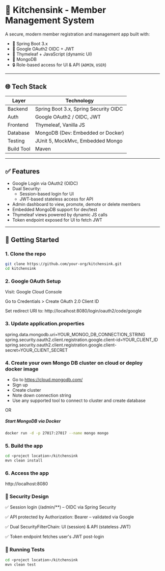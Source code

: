 # 👥 Kitchensink - Member Management System

A secure, modern member registration and management app built with:

- 🧠 Spring Boot 3.x
- 🔐 Google OAuth2 OIDC + JWT
- 🍃 Thymeleaf + JavaScript (dynamic UI)
- 💾 MongoDB
- 🔒 Role-based access for UI & API (`ADMIN`, `USER`)

---

## 🌐 Tech Stack

| Layer         | Technology                                 |
|---------------|---------------------------------------------|
| Backend       | Spring Boot 3.x, Spring Security OIDC       |
| Auth          | Google OAuth2 / OIDC, JWT                   |
| Frontend      | Thymeleaf, Vanilla JS                       |
| Database      | MongoDB (Dev: Embedded or Docker)           |
| Testing       | JUnit 5, MockMvc, Embedded Mongo            |
| Build Tool    | Maven                                       |

---

## ✅ Features

- Google Login via OAuth2 (OIDC)
- Dual Security:
  - Session-based login for UI
  - JWT-based stateless access for API
- Admin dashboard to view, promote, demote or delete members
- Embedded MongoDB support for dev/test
- Thymeleaf views powered by dynamic JS calls
- Token endpoint exposed for UI to fetch JWT

---

## 🚀 Getting Started

### 1. Clone the repo

```bash
git clone https://github.com/your-org/kitchensink.git
cd kitchensink
```

### 2. Google OAuth Setup
Visit: Google Cloud Console

Go to Credentials > Create OAuth 2.0 Client ID

Set redirect URI to:
http://localhost:8080/login/oauth2/code/google

### 3. Update application.properties
spring.data.mongodb.uri=YOUR_MONGO_DB_CONNECTION_STRING
spring.security.oauth2.client.registration.google.client-id=YOUR_CLIENT_ID
spring.security.oauth2.client.registration.google.client-secret=YOUR_CLIENT_SECRET

### 4. Create your own Mongo DB cluster on cloud or deploy docker image

- Go to https://cloud.mongodb.com/
- Sign up
- Create cluster
- Note down connection string
- Use any supported tool to connect to cluster and create database

OR

##### Start MongoDB via Docker
``` bash
docker run -d -p 27017:27017 --name mongo mongo
```

### 5. Build the app
``` bash
cd <project location>/kitchensink
mvn clean install
```

### 6. Access the app
http://localhost:8080

### 🔐 Security Design
✅ Session login (/admin/**) – OIDC via Spring Security

✅ API protected by Authorization: Bearer <JWT> – validated via Google

✅ Dual SecurityFilterChain: UI (session) & API (stateless JWT)

✅ Token endpoint fetches user's JWT post-login

### 🧪 Running Tests
``` bash
cd <project location>/kitchensink
mvn clean test
```
